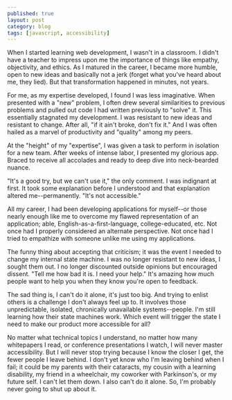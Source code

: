 ```yaml
---
published: true
layout: post
category: blog
tags: [javascript, accessibility]
---
```


When I started learning web development, I wasn't in a classroom. I didn't have a 
teacher to impress upon me the importance of things like empathy, objectivity,
and ethics. As I matured in the career, I became more humble, open to new
ideas and basically not a jerk (forget what you've heard about me, they lied).
 But that transformation happened in minutes, not years.

For me, as my expertise developed, I found I was less imaginative. When
presented with a "new" problem, I often drew several similarities to
previous problems and pulled out code I had written previously to "solve" it.
This essentially stagnated my development. I was resistant to new ideas
and resistant to change. After all, "if it ain't broke, don't fix it."
And I was often hailed as a marvel of productivity and "quality" among my
peers.

At the "height" of my "expertise", I was given a task to perform in
isolation for a new team. After weeks of intense labor, 
I presented my glorious app. Braced to receive all accolades and ready to
deep dive into neck-bearded nuance.

"It's a good try, but we can't use it," the only comment. I was indignant at first. 
It took some explanation before I understood and that explanation altered me--permanently.
"It's not accessible."

All my career, I had been developing applications for myself--or those
nearly enough like me to overcome my flawed representation of an application; 
able, English-as-a-first-language, college-educated, etc.
Not once had I properly considered an alternate perspective. Not once had I tried
to empathize with someone unlike me using my applications.

The funny thing about accepting that criticism; it was the event I needed
to change my internal state machine. I was no longer resistant to new
ideas, I sought them out. I no longer discounted outside opinions but
encouraged dissent. "Tell me how bad it is. I need your help." It's amazing
how much people want to help you when they know you're open to feedback.

The sad thing is, I can't do it alone, it's just too big. And trying to enlist others is
a challenge I don't always feel up to. It involves those unpredictable,
isolated, chronically unavailable systems--people. I'm still learning
how their state machines work. Which event will trigger the state I need
to make our product more accessible for all?

No matter what technical topics I understand, no matter how many whitepapers
I read, or conference presentations I watch, I will never master accessibility.
But I will never stop trying because I know the closer I get, the fewer
people I leave behind. I don't yet know who I'm leaving behind
when I fail; it could be my parents with their cataracts,
my cousin with a learning disability, my friend in a wheelchair, my coworker
with Parkinson's, or my future self. I can't let them down. I also can't
do it alone. So, I'm probably never going to shut up about it.